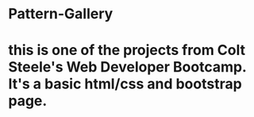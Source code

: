 # Pattern-Gallery
# this is one of the projects from Colt Steele's Web Developer Bootcamp. It's a basic html/css and bootstrap page.